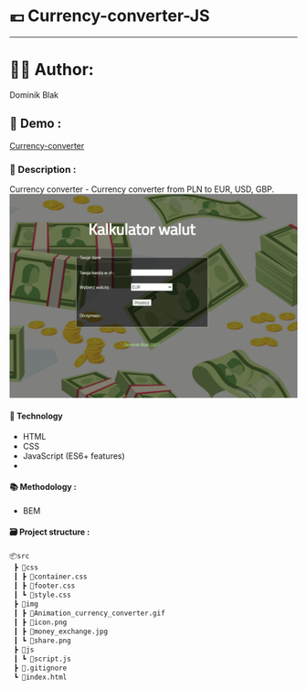 # 💶 Currency-converter-JS
******
# 👨‍💻 Author:
Dominik Blak

## 🚀 Demo :
[Currency-converter](https://dominikblak.github.io/Currency-converter-JS)

### 📖 Description :
Currency converter - Currency converter from PLN to EUR, USD, GBP.
<img src="https://github.com/dominikblak/Currency-converter/blob/master/src/img/Animation_currency_converter.gif" alt="demo_Currency_converter">

#### 🧰 Technology
- HTML
- CSS
- JavaScript (ES6+ features)
- 
#### 📚 Methodology :
- BEM

#### 🗃 Project structure :
```
📦src
 ┣ 📂css
 ┃ ┣ 📜container.css
 ┃ ┣ 📜footer.css
 ┃ ┗ 📜style.css
 ┣ 📂img
 ┃ ┣ 📜Animation_currency_converter.gif
 ┃ ┣ 📜icon.png
 ┃ ┣ 📜money_exchange.jpg
 ┃ ┗ 📜share.png
 ┣ 📂js
 ┃ ┗ 📜script.js
 ┣ 📜.gitignore
 ┗ 📜index.html
```

